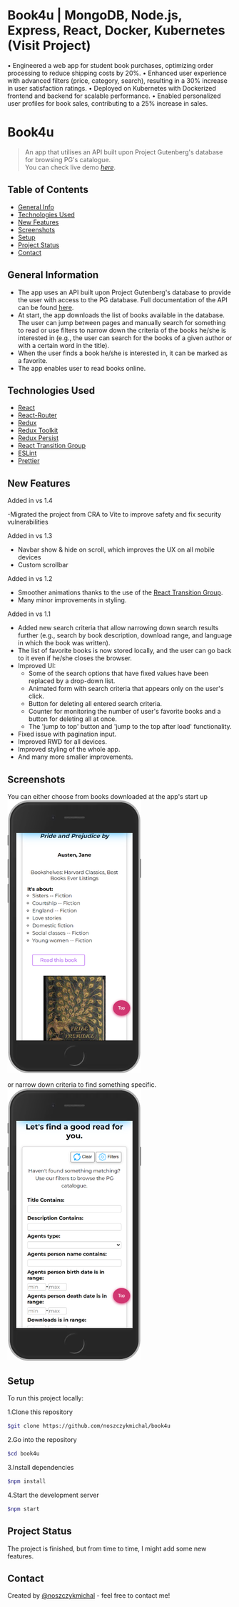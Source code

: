 # Book4u | MongoDB, Node.js, Express, React, Docker, Kubernetes (Visit Project)

• Engineered a web app for student book purchases, optimizing order processing to reduce shipping costs by 20%.
• Enhanced user experience with advanced filters (price, category, search), resulting in a 30% increase in user satisfaction ratings.
• Deployed on Kubernetes with Dockerized frontend and backend for scalable performance.
• Enabled personalized user profiles for book sales, contributing to a 25% increase in sales.


# Book4u

> An app that utilises an API built upon Project Gutenberg's database for browsing PG's catalogue.  
> You can check live demo [_here_](https://book4u-b0a2a.web.app/).

## Table of Contents

- [General Info](#general-information)
- [Technologies Used](#technologies-used)
- [New Features](#new-features)
- [Screenshots](#screenshots)
- [Setup](#setup)
- [Project Status](#project-status)
- [Contact](#contact)

## General Information

- The app uses an API built upon Project Gutenberg's database to provide the user with access to the PG database. Full documentation of the API can be found [here](https://gnikdroy.pythonanywhere.com/docs/).
- At start, the app downloads the list of books available in the database. The user can jump between pages and manually search for something to read or use filters to narrow down the criteria of the books he/she is interested in (e.g., the user can search for the books of a given author or with a certain word in the title).
- When the user finds a book he/she is interested in, it can be marked as a favorite.
- The app enables user to read books online.

## Technologies Used

- [React](https://reactjs.org/blog/2022/03/29/react-v18.html)
- [React-Router](https://github.com/remix-run/react-router)
- [Redux](https://redux.js.org/)
- [Redux Toolkit](https://redux-toolkit.js.org/)
- [Redux Persist](https://www.npmjs.com/package/redux-persist)
- [React Transition Group](https://reactcommunity.org/react-transition-group/)
- [ESLint](https://www.npmjs.com/package/eslint)
- [Prettier](https://www.npmjs.com/package/prettier)

## New Features

Added in vs 1.4

-Migrated the project from CRA to Vite to improve safety and fix security vulnerabilities

Added in vs 1.3

- Navbar show & hide on scroll, which improves the UX on all mobile devices
- Custom scrollbar

Added in vs 1.2

- Smoother animations thanks to the use of the [React Transition Group](https://reactcommunity.org/react-transition-group/).
- Many minor improvements in styling.

Added in vs 1.1

- Added new search criteria that allow narrowing down search results further (e.g., search by book description, download range, and language in which the book was written).
- The list of favorite books is now stored locally, and the user can go back to it even if he/she closes the browser.
- Improved UI:
  - Some of the search options that have fixed values have been replaced by a drop-down list.
  - Animated form with search criteria that appears only on the user's click.
  - Button for deleting all entered search criteria.
  - Counter for monitoring the number of user's favorite books and a button for deleting all at once.
  - The 'jump to top' button and 'jump to the top after load' functionality.
- Fixed issue with pagination input.
- Improved RWD for all devices.
- Improved styling of the whole app.
- And many more smaller improvements.

## Screenshots

You can either choose from books downloaded at the app's start up  
<img src="./img/screenshot.png" alt="screenshot of the app" width= "300px">

or narrow down criteria to find something specific.  
<img src="./img/screenshot2.png" alt="screenshot of the app" width= "300px">

## Setup

To run this project locally:

1.Clone this repository

```sh
$git clone https://github.com/noszczykmichal/book4u
```

2.Go into the repository

```sh
$cd book4u
```

3.Install dependencies

```sh
$npm install
```

4.Start the development server

```sh
$npm start
```

## Project Status

The project is finished, but from time to time, I might add some new features.

## Contact

Created by [@noszczykmichal](https://michalnoszczyk.com/) - feel free to contact me!

